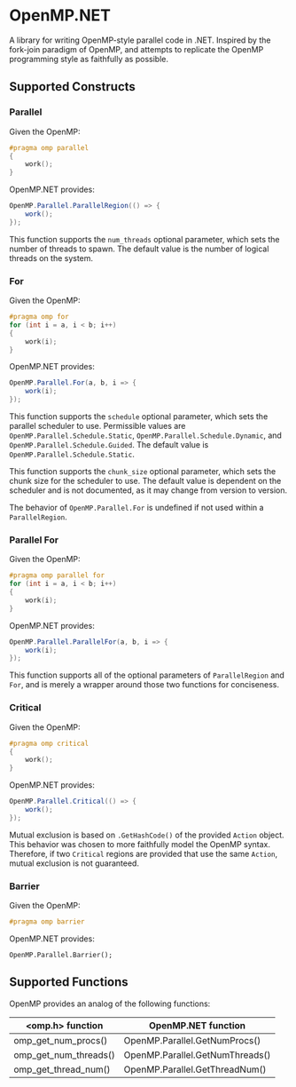 # OpenMP.NET
A library for writing OpenMP-style parallel code in .NET.
Inspired by the fork-join paradigm of OpenMP, and attempts to replicate the OpenMP programming style as faithfully as possible.

## Supported Constructs

### Parallel
Given the OpenMP:
```c
#pragma omp parallel
{
    work();
}
```
OpenMP.NET provides:
```cs
OpenMP.Parallel.ParallelRegion(() => {
    work();
});
```
This function supports the `num_threads` optional parameter, which sets the number of threads to spawn.
The default value is the number of logical threads on the system.

### For
Given the OpenMP:
```c
#pragma omp for
for (int i = a, i < b; i++)
{
    work(i);
}
```
OpenMP.NET provides:
```cs
OpenMP.Parallel.For(a, b, i => {
    work(i);
});
```
This function supports the `schedule` optional parameter, which sets the parallel scheduler to use.
Permissible values are `OpenMP.Parallel.Schedule.Static`, `OpenMP.Parallel.Schedule.Dynamic`, and `OpenMP.Parallel.Schedule.Guided`.
The default value is `OpenMP.Parallel.Schedule.Static`.

This function supports the `chunk_size` optional parameter, which sets the chunk size for the scheduler to use.
The default value is dependent on the scheduler and is not documented, as it may change from version to version.

The behavior of `OpenMP.Parallel.For` is undefined if not used within a `ParallelRegion`.

### Parallel For
Given the OpenMP:
```c
#pragma omp parallel for
for (int i = a, i < b; i++)
{
    work(i);
}
```
OpenMP.NET provides:
```cs
OpenMP.Parallel.ParallelFor(a, b, i => {
    work(i);
});
```
This function supports all of the optional parameters of `ParallelRegion` and `For`, and is merely a wrapper around those two functions for conciseness.

### Critical
Given the OpenMP:
```c
#pragma omp critical
{
    work();
}
```
OpenMP.NET provides:
```cs
OpenMP.Parallel.Critical(() => {
    work();
});
```
Mutual exclusion is based on `.GetHashCode()` of the provided `Action` object.
This behavior was chosen to more faithfully model the OpenMP syntax.
Therefore, if two `Critical` regions are provided that use the same `Action`, mutual exclusion is not guaranteed.

### Barrier
Given the OpenMP:
```c
#pragma omp barrier
```
OpenMP.NET provides:
```
OpenMP.Parallel.Barrier();
```

## Supported Functions

OpenMP provides an analog of the following functions:

| <omp.h> function      | OpenMP.NET function             |
------------------------|----------------------------------
| omp_get_num_procs()   | OpenMP.Parallel.GetNumProcs()   |
| omp_get_num_threads() | OpenMP.Parallel.GetNumThreads() |
| omp_get_thread_num()  | OpenMP.Parallel.GetThreadNum()  |

